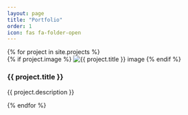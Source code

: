 ```yaml
---
layout: page
title: "Portfolio"
order: 1
icon: fas fa-folder-open
---
```

<div class="portfolio-section">
  {% for project in site.projects %}
    <div class="portfolio-card" onclick="window.location.href='{{ project.url }}'">
      {% if project.image %}
        <img src="{{ project.image }}" alt="{{ project.title }} image">
      {% endif %}
      <h3>{{ project.title }}</h3>
      <p>{{ project.description }}</p>
    </div>
  {% endfor %}
</div>

